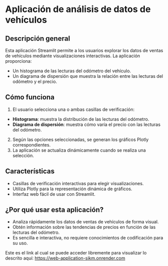 # Aplicación de análisis de datos de vehículos

## Descripción general
Esta aplicación Streamlit permite a los usuarios explorar los datos de ventas de vehículos mediante visualizaciones interactivas. La aplicación proporciona:
- Un histograma de las lecturas del odómetro del vehículo.
- Un diagrama de dispersión que muestra la relación entre las lecturas del odómetro y el precio.

## Cómo funciona
1. El usuario selecciona una o ambas casillas de verificación:
- **Histograma**: muestra la distribución de las lecturas del odómetro.
- **Diagrama de dispersión**: muestra cómo varía el precio con las lecturas del odómetro.
2. Según las opciones seleccionadas, se generan los gráficos Plotly correspondientes.
3. La aplicación se actualiza dinámicamente cuando se realiza una selección.

## Características
- Casillas de verificación interactivas para elegir visualizaciones.
- Utiliza Plotly para la representación dinámica de gráficos.
- Interfaz web fácil de usar con Streamlit.

## ¿Por qué usar esta aplicación?
- Analiza rápidamente los datos de ventas de vehículos de forma visual.
- Obtén información sobre las tendencias de precios en función de las lecturas del odómetro.
- Es sencilla e interactiva, no requiere conocimientos de codificación para su uso.

Este es el link al cual se puede acceder libremente para visualizar lo descrito aquí:
 https://web-application-sikm.onrender.com
